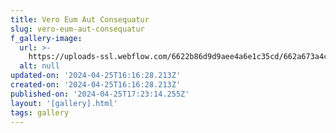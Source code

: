 ```yaml
---
title: Vero Eum Aut Consequatur
slug: vero-eum-aut-consequatur
f_gallery-image:
  url: >-
    https://uploads-ssl.webflow.com/6622b86d9d9aee4a6e1c35cd/662a673a4c6be25b09236085_image10.jpeg
  alt: null
updated-on: '2024-04-25T16:16:28.213Z'
created-on: '2024-04-25T16:16:28.213Z'
published-on: '2024-04-25T17:23:14.255Z'
layout: '[gallery].html'
tags: gallery
---
```



